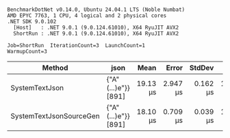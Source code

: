 ```

BenchmarkDotNet v0.14.0, Ubuntu 24.04.1 LTS (Noble Numbat)
AMD EPYC 7763, 1 CPU, 4 logical and 2 physical cores
.NET SDK 9.0.102
  [Host]   : .NET 9.0.1 (9.0.124.61010), X64 RyuJIT AVX2
  ShortRun : .NET 9.0.1 (9.0.124.61010), X64 RyuJIT AVX2

Job=ShortRun  IterationCount=3  LaunchCount=1  
WarmupCount=3  

```
| Method                  | json                | Mean     | Error    | StdDev   | Min      | Max      | Gen0   | Allocated |
|------------------------ |-------------------- |---------:|---------:|---------:|---------:|---------:|-------:|----------:|
| SystemTextJson          | {&quot;A&quot;(...)e&quot;}} [891] | 19.13 μs | 2.947 μs | 0.162 μs | 18.99 μs | 19.31 μs | 0.1831 |   3.22 KB |
| SystemTextJsonSourceGen | {&quot;A&quot;(...)e&quot;}} [891] | 18.10 μs | 0.709 μs | 0.039 μs | 18.08 μs | 18.15 μs | 0.1831 |   3.22 KB |
